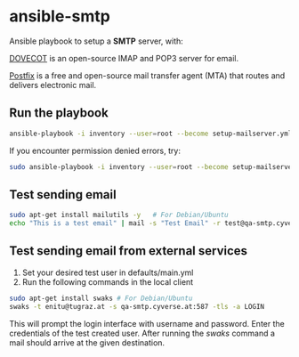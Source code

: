 # ansible-smtp

Ansible playbook to setup a **SMTP** server, with:

[DOVECOT](https://www.dovecot.org/) is an open-source IMAP and POP3 server for email.

[Postfix](https://www.postfix.org/) is a free and open-source mail transfer agent (MTA) that routes and delivers electronic mail.

## Run the playbook

```bash
ansible-playbook -i inventory --user=root --become setup-mailserver.yml
```

If you encounter permission denied errors, try:
```bash
sudo ansible-playbook -i inventory --user=root --become setup-mailserver.yml --private-key=<your_private_key_path>
```

## Test sending email
```bash
sudo apt-get install mailutils -y   # For Debian/Ubuntu
echo "This is a test email" | mail -s "Test Email" -r test@qa-smtp.cyverse.at mojib.wali@tugraz.at
```

## Test sending email from external services
1. Set your desired test user in defaults/main.yml
2. Run the following commands in the local client
```bash
sudo apt-get install swaks # For Debian/Ubuntu
swaks -t enitu@tugraz.at -s qa-smtp.cyverse.at:587 -tls -a LOGIN
```
This will prompt the login interface with username and password. Enter the credentials of the test created user. After running the _swaks_ command a mail should arrive at the given destination.
